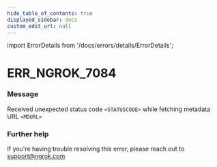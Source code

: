 ```yaml
---
hide_table_of_contents: true
displayed_sidebar: docs
custom_edit_url: null
---
```


import ErrorDetails from '/docs/errors/details/ErrorDetails';

# ERR_NGROK_7084

### Message
Received unexpected status code `<STATUSCODE>` while fetching metadata URL `<MDURL>`

### Further help
If you're having trouble resolving this error, please reach out to [support@ngrok.com](mailto:support@ngrok.com?subject=Help%20with%20ERR_NGROK_7084)

<ErrorDetails error='err_ngrok_7084' />
